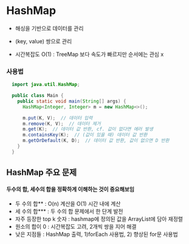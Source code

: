 # HashMap

- 해싱을 기반으로 데이터를 관리

- (key, value) 쌍으로 관리

- 시간복잡도 O(1) : TreeMap 보다 속도가 빠르지만 순서에는 관심 x

### 사용법

```java
  import java.util.HashMap;

  public class Main {
    public static void main(String[] args) {
      HashMap<Integer, Integer> m = new HashMap<>();

      m.put(K, V);  // 데이터 입력
      m.remove(K, V);  // 데이터 제거
      m.get(K);  // 데이터 값 반환, cf. 값이 없다면 에러 발생
      m.containsKey(K);  // (값이 있을 때) 데이터 값 반환
      m.getOrDefault(K, D);  // 데이터 값 반환, 값이 없으면 D 반환
    }
  }
```

## HashMap 주요 문제

#### 두수의 합, 세수의 합을 정확하게 이해하는 것이 중요해보임

- 두 수의 합\*\* : O(n) 계산을 O(1) 시간 내에 계산
- 세 수의 합\*\*\* : 두 수의 합 문제에서 한 단계 발전
- 자주 등장한 top k 숫자 : hashmap에 정의된 값을 ArrayList에 담아 재정렬
- 원소의 합이 0 : 시간복잡도 고려, 2개씩 쌍을 지어 해결
- 낮은 지점들 : HashMap 출력, 1)forEach 사용법, 2) 향상된 for문 사용법

